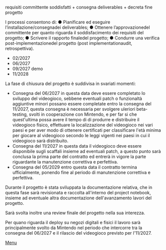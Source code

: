 


requisiti committente soddisfatti + consegna deliverables + decreta fine progetto

 I processi consentono di:
 ● Pianificare ed eseguire l’installazione/consegnadei deliverables;
 ● Ottenere l’approvazionedel committente per quanto riguarda il 
soddisfacimento dei requisiti del progetto;
 ● Scrivere il rapporto finaledel progetto;
 ● Condurre una verifica post-implementazionedel progetto (post
implementationaudit, retrospettiva).
- 02/2027
- 06/2027
- 09/2027 demo
- 11/2028



La fase di chiusura del progetto è suddivisa in svariati momenti:
- Consegna del 06/2027 in questa data deve essere completato lo sviluppo del videogioco, sebbene eventuali patch o funzionaltà aggiuntive minori possano essere completate entro la consegna del 11/2027, questa consegna è necessaria per svolgere uleriori beta-testing, svolti in cooperazione con Mintendo, e per far si che quest'ultima possa avere il tempo di di produrre e distribuire il videogioco fisico, effettuare la localizzazione del videogioco nei vari paesi e per aver modo di ottenere certificati per classificare l'età minima per giocare al videogioco secondo le leggi vigenti nei paesi in cui il videogioco sarà distribuito.
- Consegna del 11/2027 in questa data il videogioco deve essere disponibile sugli scaffali insieme ad eventuali patch, a questo punto sarà conclusa la prima parte del contratto ed entrerà in vigore la parte riguardante la manutenzione correttiva e perfettiva.
- Consegna del 05/2029 entro questa data il contratto termina ufficialmente, ponendo fine al periodo di manutenzione correttiva e perfettiva.

Durante il progetto è stata sviluppata la documentazione relativa, che in questa fase sarà revisionata e raccolta all'interno del project notebook, insieme ad eventuale altra documentazione dell'avanzamento lavori del progetto.

Sarà svolta inoltre una review finale del progetto nella sua interezza.

Per quano riguarda il deploy su negozi digitali e fisici il lavoro sarà principalmente svolto da Mintendo nel periodo che intercorre tra la consegna del 06/2027 e il rilascio del videogioco previsto per l'11/2027.




[Menu](../index.md)